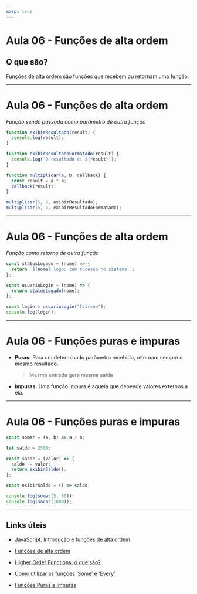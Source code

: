 ```yaml
---
marp: true
---
```


# Aula 06 - Funções de alta ordem

## O que são?

Funções de alta ordem são funções que recebem ou retornam uma função.

---

# Aula 06 - Funções de alta ordem

_Função sendo passada como parâmetro de outra função_

```js
function exibirResultado(result) {
  console.log(result);
}

function exibirResultadoFormatado(result) {
  console.log(`O resultado é: ${result}`);
}

function multiplicar(a, b, callback) {
  const result = a * b;
  callback(result);
}

multiplicar(5, 3, exibirResultado);
multiplicar(5, 3, exibirResultadoFormatado);
```

---

# Aula 06 - Funções de alta ordem

_Função como retorno de outra função_

```js
const statusLogado = (nome) => {
  return `${nome} logou com sucesso no sistema!`;
};

const usuarioLogin = (nome) => {
  return statusLogado(nome);
};

const login = usuarioLogin("Ivirson");
console.log(login);
```

---

# Aula 06 - Funções puras e impuras

- **Puras:** Para um determinado parâmetro recebido, retornam sempre o mesmo resultado.

  > Mesma entrada gera mesma saída

- **Impuras:** Uma função impura é aquela que depende valores externos a ela.

---

# Aula 06 - Funções puras e impuras

```js
const somar = (a, b) => a + b;

let saldo = 2500;

const sacar = (valor) => {
  saldo -= valor;
  return exibirSaldo();
};

const exibirSaldo = () => saldo;

console.log(somar(5, 80));
console.log(sacar(1000));
```

---

## Links úteis

- [JavaScript: Introdução e funções de alta ordem](https://rodrigorgs.github.io/aulas/mata56/aula12-js-intro)

- [Funções de alta ordem](https://en.wikipedia.org/wiki/Higher-order_function)

- [Higher Order Functions: o que são?](https://www.alura.com.br/artigos/high-order-functions)

- [Como utilizar as funções ‘Some’ e ‘Every’](https://blog.cod3r.com.br/como-utilizar-as-funcoes-some-e-every/)

- [Funções Puras e Impuras](https://blog.cod3r.com.br/funcoes-puras-e-impuras/)
